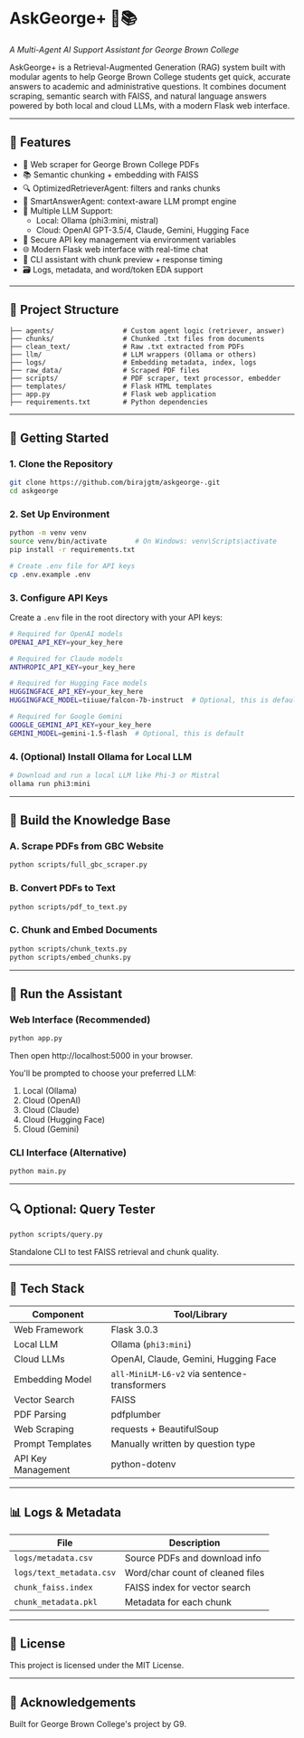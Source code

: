 # AskGeorge+ 🧠📚  
*A Multi-Agent AI Support Assistant for George Brown College*

AskGeorge+ is a Retrieval-Augmented Generation (RAG) system built with modular agents to help George Brown College students get quick, accurate answers to academic and administrative questions. It combines document scraping, semantic search with FAISS, and natural language answers powered by both local and cloud LLMs, with a modern Flask web interface.

---

## 🔧 Features

- 📄 Web scraper for George Brown College PDFs  
- 📚 Semantic chunking + embedding with FAISS  
- 🔍 OptimizedRetrieverAgent: filters and ranks chunks  
- 💬 SmartAnswerAgent: context-aware LLM prompt engine  
- 🧠 Multiple LLM Support:
  - Local: Ollama (phi3:mini, mistral)
  - Cloud: OpenAI GPT-3.5/4, Claude, Gemini, Hugging Face
- 🔐 Secure API key management via environment variables
- 🌐 Modern Flask web interface with real-time chat
- 🧪 CLI assistant with chunk preview + response timing  
- 🗃️ Logs, metadata, and word/token EDA support  

---

## 📁 Project Structure

```
├── agents/                 # Custom agent logic (retriever, answer)
├── chunks/                 # Chunked .txt files from documents
├── clean_text/             # Raw .txt extracted from PDFs
├── llm/                    # LLM wrappers (Ollama or others)
├── logs/                   # Embedding metadata, index, logs
├── raw_data/               # Scraped PDF files
├── scripts/                # PDF scraper, text processor, embedder
├── templates/              # Flask HTML templates
├── app.py                  # Flask web application
├── requirements.txt        # Python dependencies
```

---

## 🚀 Getting Started

### 1. Clone the Repository
```bash
git clone https://github.com/birajgtm/askgeorge-.git
cd askgeorge
```

### 2. Set Up Environment
```bash
python -m venv venv
source venv/bin/activate       # On Windows: venv\Scripts\activate
pip install -r requirements.txt

# Create .env file for API keys
cp .env.example .env
```

### 3. Configure API Keys
Create a `.env` file in the root directory with your API keys:
```bash
# Required for OpenAI models
OPENAI_API_KEY=your_key_here

# Required for Claude models
ANTHROPIC_API_KEY=your_key_here

# Required for Hugging Face models
HUGGINGFACE_API_KEY=your_key_here
HUGGINGFACE_MODEL=tiiuae/falcon-7b-instruct  # Optional, this is default

# Required for Google Gemini
GOOGLE_GEMINI_API_KEY=your_key_here
GEMINI_MODEL=gemini-1.5-flash  # Optional, this is default
```

### 4. (Optional) Install Ollama for Local LLM
```bash
# Download and run a local LLM like Phi-3 or Mistral
ollama run phi3:mini
```

---

## 🔄 Build the Knowledge Base

### A. Scrape PDFs from GBC Website
```bash
python scripts/full_gbc_scraper.py
```

### B. Convert PDFs to Text
```bash
python scripts/pdf_to_text.py
```

### C. Chunk and Embed Documents
```bash
python scripts/chunk_texts.py
python scripts/embed_chunks.py
```

---

## 💬 Run the Assistant

### Web Interface (Recommended)
```bash
python app.py
```
Then open http://localhost:5000 in your browser.

You'll be prompted to choose your preferred LLM:
1. Local (Ollama)
2. Cloud (OpenAI)
3. Cloud (Claude)
4. Cloud (Hugging Face)
5. Cloud (Gemini)

### CLI Interface (Alternative)
```bash
python main.py
```

---

## 🔍 Optional: Query Tester
```bash
python scripts/query.py
```
Standalone CLI to test FAISS retrieval and chunk quality.

---

## 🧠 Tech Stack

| Component          | Tool/Library                         |
|--------------------|--------------------------------------|
| Web Framework      | Flask 3.0.3                         |
| Local LLM          | Ollama (`phi3:mini`)                |
| Cloud LLMs         | OpenAI, Claude, Gemini, Hugging Face |
| Embedding Model    | `all-MiniLM-L6-v2` via sentence-transformers |
| Vector Search      | FAISS                                |
| PDF Parsing        | pdfplumber                           |
| Web Scraping       | requests + BeautifulSoup             |
| Prompt Templates   | Manually written by question type    |
| API Key Management | python-dotenv                        |

---

## 📊 Logs & Metadata

| File                     | Description                          |
|--------------------------|--------------------------------------|
| `logs/metadata.csv`      | Source PDFs and download info        |
| `logs/text_metadata.csv` | Word/char count of cleaned files     |
| `chunk_faiss.index`      | FAISS index for vector search        |
| `chunk_metadata.pkl`     | Metadata for each chunk              |

---

## 📝 License

This project is licensed under the MIT License.

---

## 🙌 Acknowledgements

Built for George Brown College's project by G9.
